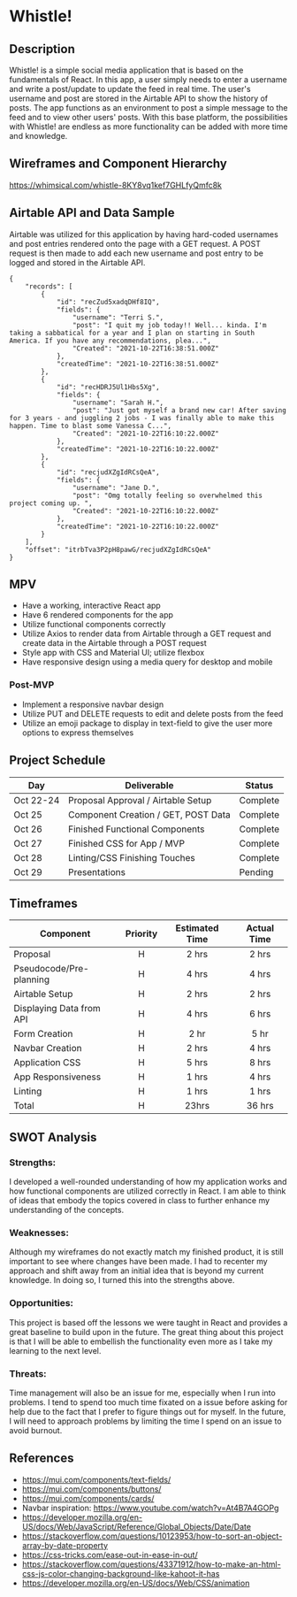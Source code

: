 # Whistle!

## Description

Whistle! is a simple social media application that is based on the fundamentals of React. In this app, a user simply needs to enter a username and write a post/update to update the feed in real time. The user's username and post are stored in the Airtable API to show the history of posts. The app functions as an environment to post a simple message to the feed and to view other users' posts. With this base platform, the possibilities with Whistle! are endless as more functionality can be added with more time and knowledge.

## Wireframes and Component Hierarchy

https://whimsical.com/whistle-8KY8vq1kef7GHLfyQmfc8k

## Airtable API and Data Sample 

Airtable was utilized for this application by having hard-coded usernames and post entries rendered onto the page with a GET request. A POST request is then made to add each new username and post entry to be logged and stored in the Airtable API.

```
{
    "records": [
        {
            "id": "recZud5xadqDHf8IQ",
            "fields": {
                "username": "Terri S.",
                "post": "I quit my job today!! Well... kinda. I'm taking a sabbatical for a year and I plan on starting in South America. If you have any recommendations, plea...",
                "Created": "2021-10-22T16:38:51.000Z"
            },
            "createdTime": "2021-10-22T16:38:51.000Z"
        },
        {
            "id": "recHDRJ5Ul1Hbs5Xg",
            "fields": {
                "username": "Sarah H.",
                "post": "Just got myself a brand new car! After saving for 3 years - and juggling 2 jobs - I was finally able to make this happen. Time to blast some Vanessa C...",
                "Created": "2021-10-22T16:10:22.000Z"
            },
            "createdTime": "2021-10-22T16:10:22.000Z"
        },
        {
            "id": "recjudXZgIdRCsQeA",
            "fields": {
                "username": "Jane D.",
                "post": "Omg totally feeling so overwhelmed this  project coming up. ",
                "Created": "2021-10-22T16:10:22.000Z"
            },
            "createdTime": "2021-10-22T16:10:22.000Z"
        }
    ],
    "offset": "itrbTva3P2pH8pawG/recjudXZgIdRCsQeA"
}
```
## MPV
- Have a working, interactive React app
- Have 6 rendered components for the app
- Utilize functional components correctly
- Utilize Axios to render data from Airtable through a GET request and create data in the Airtable through a POST request
- Style app with CSS and Material UI; utilize flexbox
- Have responsive design using a media query for desktop and mobile

### Post-MVP
- Implement a responsive navbar design
- Utilize PUT and DELETE requests to edit and delete posts from the feed
- Utilize an emoji package to display in text-field to give the user more options to express themselves

## Project Schedule

| Day      | Deliverable                                | Status   |
| -------- | ------------------------------------------ | -------- |
| Oct 22-24 | Proposal Approval / Airtable Setup        | Complete |
| Oct 25   | Component Creation / GET, POST Data        | Complete |
| Oct 26   | Finished Functional Components             | Complete |
| Oct 27   | Finished CSS for App / MVP                 | Complete |
| Oct 28   | Linting/CSS Finishing Touches              | Complete |
| Oct 29   | Presentations                              | Pending  |

## Timeframes 

| Component | Priority | Estimated Time | Actual Time |
| --- | :---: | :---: | :---: |
| Proposal | H | 2 hrs| 2 hrs | 
| Pseudocode/Pre-planning | H | 4 hrs| 4 hrs | 
| Airtable Setup | H | 2 hrs| 2 hrs |
| Displaying Data from API | H | 4 hrs| 6 hrs | 
| Form Creation | H | 2 hr| 5 hr | 
| Navbar Creation | H | 2 hrs| 4 hrs | 
| Application CSS | H | 5 hrs| 8 hrs | 
| App Responsiveness | H | 1 hrs| 4 hrs |
| Linting | H | 1 hrs| 1 hrs |  
| Total | H | 23hrs| 36 hrs |

## SWOT Analysis 

### Strengths:

I developed a well-rounded understanding of how my application works and how functional components are utilized correctly in React. I am able to think of ideas that embody the topics covered in class to further enhance my understanding of the concepts. 

### Weaknesses:

Although my wireframes do not exactly match my finished product, it is still important to see where changes have been made. I had to recenter my approach and shift away from an initial idea that is beyond my current knowledge. In doing so, I turned this into the strengths above. 

### Opportunities:

This project is based off the lessons we were taught in React and provides a great baseline to build upon in the future. The great thing about this project is that I will be able to embellish the functionality even more as I take my learning to the next level. 

### Threats: 

Time management will also be an issue for me, especially when I run into problems. I tend to spend too much time fixated on a issue before asking for help due to the fact that I prefer to figure things out for myself. In the future, I will need to approach problems by limiting the time I spend on an issue to avoid burnout.

## References
- https://mui.com/components/text-fields/
- https://mui.com/components/buttons/
- https://mui.com/components/cards/
- Navbar inspiration: https://www.youtube.com/watch?v=At4B7A4GOPg
- https://developer.mozilla.org/en-US/docs/Web/JavaScript/Reference/Global_Objects/Date/Date
- https://stackoverflow.com/questions/10123953/how-to-sort-an-object-array-by-date-property
- https://css-tricks.com/ease-out-in-ease-in-out/
- https://stackoverflow.com/questions/43371912/how-to-make-an-html-css-js-color-changing-background-like-kahoot-it-has
- https://developer.mozilla.org/en-US/docs/Web/CSS/animation